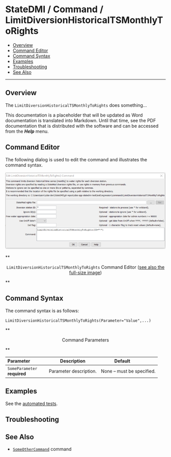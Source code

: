 # StateDMI / Command / LimitDiversionHistoricalTSMonthlyToRights #

* [Overview](#overview)
* [Command Editor](#command-editor)
* [Command Syntax](#command-syntax)
* [Examples](#examples)
* [Troubleshooting](#troubleshooting)
* [See Also](#see-also)

-------------------------

## Overview ##

The `LimitDiversionHistoricalTSMonthlyToRights` does something...

This documentation is a placeholder that will be updated as Word documentation is translated into Markdown.
Until that time, see the PDF documentation that is distributed with the software and can be accessed
from the ***Help*** menu.

## Command Editor ##

The following dialog is used to edit the command and illustrates the command syntax.

![LimitDiversionHistoricalTSMonthlyToRights](LimitDiversionHistoricalTSMonthlyToRights.png)

**<p style="text-align: center;">
`LimitDiversionHistoricalTSMonthlyToRights` Command Editor (<a href="../LimitDiversionHistoricalTSMonthlyToRights.png">see also the full-size image</a>)
</p>**

## Command Syntax ##

The command syntax is as follows:

```text
LimitDiversionHistoricalTSMonthlyToRights(Parameter="Value",...)
```
**<p style="text-align: center;">
Command Parameters
</p>**

| **Parameter**&nbsp;&nbsp;&nbsp;&nbsp;&nbsp;&nbsp;&nbsp;&nbsp;&nbsp;&nbsp;&nbsp;&nbsp; | **Description** | **Default**&nbsp;&nbsp;&nbsp;&nbsp;&nbsp;&nbsp;&nbsp;&nbsp;&nbsp;&nbsp; |
| --------------|-----------------|----------------- |
|`SomeParameter`<br>**required**|Parameter description.|None – must be specified.|

## Examples ##

See the [automated tests](https://github.com/OpenWaterFoundation/cdss-app-statedmi-main/tree/master/test/regression/commands/LimitDiversionHistoricalTSMonthlyToRights).

## Troubleshooting ##

## See Also ##

* [`SomeOtherCommand`](../SomeOtherCommand/SomeOtherCommand) command
